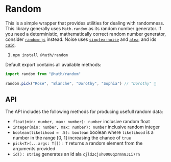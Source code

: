# Random
This is a simple wrapper that provides utilities  for dealing with randomness.  This library generally uses `Math.random` as its random number generator. If you need a deterministic, mathematically correct random number generator, consider [`random-js`](https://www.npmjs.com/package/random-js) instead. Noise uses [`simplex-noise`](https://github.com/jwagner/simplex-noise.js) and [`alea`](https://www.npmjs.com/package/alea), and ids [`cuid`](https://www.npmjs.com/package/cuid).

1. `npm install @huth/random`

Default export contains all available methods:

```js
import random from "@huth/random"
 
random.pick("Rose", "Blanche", "Dorothy", "Sophia") // "Dorothy" 😬
```

## API 
The API includes the following methods for producing usefull random data: 

- `float(min: number, max: number): number` inclusive random float
- `integer(min: number, max: number): number` inclusive random integer
- `boolean(likelihood = .5): boolean` boolean where `likelihood` is a number in the range [0, 1] increasing the chance of `true`
- `pick<T>(...args: T[]): T` returns a random element from the arguments provided
- `id(): string` generates an id ala `cjld2cjxh0000qzrmn831i7rn`
